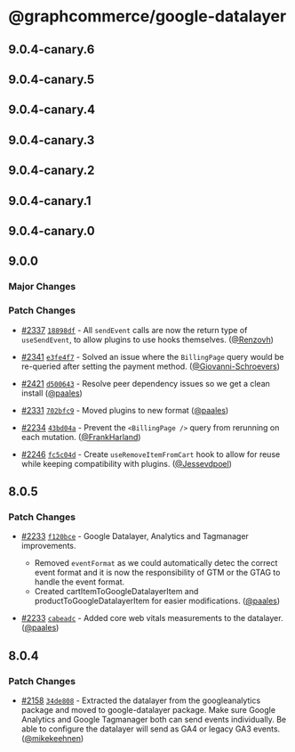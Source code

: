 # @graphcommerce/google-datalayer

## 9.0.4-canary.6

## 9.0.4-canary.5

## 9.0.4-canary.4

## 9.0.4-canary.3

## 9.0.4-canary.2

## 9.0.4-canary.1

## 9.0.4-canary.0

## 9.0.0

### Major Changes

### Patch Changes

- [#2337](https://github.com/graphcommerce-org/graphcommerce/pull/2337) [`18898df`](https://github.com/graphcommerce-org/graphcommerce/commit/18898df44b786dd68d8e6fec538e3db947c157e4) - All `sendEvent` calls are now the return type of `useSendEvent`, to allow plugins to use hooks themselves. ([@Renzovh](https://github.com/Renzovh))

- [#2341](https://github.com/graphcommerce-org/graphcommerce/pull/2341) [`e3fe4f7`](https://github.com/graphcommerce-org/graphcommerce/commit/e3fe4f73c8c3e3c6a5ec68cdc7a32820e8f69e07) - Solved an issue where the `BillingPage` query would be re-queried after setting the payment method. ([@Giovanni-Schroevers](https://github.com/Giovanni-Schroevers))

- [#2421](https://github.com/graphcommerce-org/graphcommerce/pull/2421) [`d500643`](https://github.com/graphcommerce-org/graphcommerce/commit/d500643138799b6db1610cb10a1d065d6219d8ea) - Resolve peer dependency issues so we get a clean install ([@paales](https://github.com/paales))

- [#2331](https://github.com/graphcommerce-org/graphcommerce/pull/2331) [`702bfc9`](https://github.com/graphcommerce-org/graphcommerce/commit/702bfc93566c9745546988e57988431d5d4d8cb0) - Moved plugins to new format ([@paales](https://github.com/paales))

- [#2234](https://github.com/graphcommerce-org/graphcommerce/pull/2234) [`43bd04a`](https://github.com/graphcommerce-org/graphcommerce/commit/43bd04a777c5800cc7e01bee1e123a5aad82f194) - Prevent the `<BillingPage />` query from rerunning on each mutation. ([@FrankHarland](https://github.com/FrankHarland))

- [#2246](https://github.com/graphcommerce-org/graphcommerce/pull/2246) [`fc5c04d`](https://github.com/graphcommerce-org/graphcommerce/commit/fc5c04d4a2c0301be7d3cc983d9b31f6fcaf6fe6) - Create `useRemoveItemFromCart` hook to allow for reuse while keeping compatibility with plugins. ([@Jessevdpoel](https://github.com/Jessevdpoel))

## 8.0.5

### Patch Changes

- [#2233](https://github.com/graphcommerce-org/graphcommerce/pull/2233) [`f120bce`](https://github.com/graphcommerce-org/graphcommerce/commit/f120bce617808d756aebb7c500aa1deb9e4cf487) - Google Datalayer, Analytics and Tagmanager improvements.

  - Removed `eventFormat` as we could automatically detec the correct event format and it is now the responsibility of GTM or the GTAG to handle the event format.
  - Created cartItemToGoogleDatalayerItem and productToGoogleDatalayerItem for easier modifications. ([@paales](https://github.com/paales))

- [#2233](https://github.com/graphcommerce-org/graphcommerce/pull/2233) [`cabeadc`](https://github.com/graphcommerce-org/graphcommerce/commit/cabeadce2b73ce072a2fa8b8ab1ab49907cda13b) - Added core web vitals measurements to the datalayer. ([@paales](https://github.com/paales))

## 8.0.4

### Patch Changes

- [#2158](https://github.com/graphcommerce-org/graphcommerce/pull/2158) [`34de808`](https://github.com/graphcommerce-org/graphcommerce/commit/34de8085e9352d1f3b20b26746685370ea10ab90) - Extracted the datalayer from the googleanalytics package and moved to google-datalayer package. Make sure Google Analytics and Google Tagmanager both can send events individually. Be able to configure the datalayer will send as GA4 or legacy GA3 events. ([@mikekeehnen](https://github.com/mikekeehnen))
